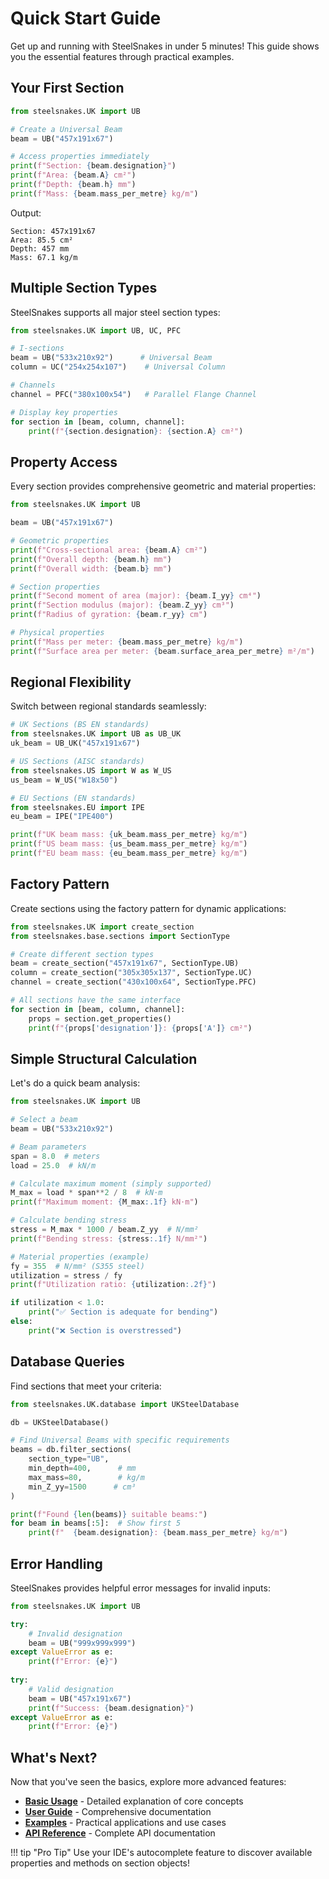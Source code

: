 # Quick Start Guide

Get up and running with SteelSnakes in under 5 minutes! This guide shows you the essential features through practical examples.

## Your First Section

```python
from steelsnakes.UK import UB

# Create a Universal Beam
beam = UB("457x191x67")

# Access properties immediately
print(f"Section: {beam.designation}")
print(f"Area: {beam.A} cm²")
print(f"Depth: {beam.h} mm")
print(f"Mass: {beam.mass_per_metre} kg/m")
```

Output:
```
Section: 457x191x67
Area: 85.5 cm²
Depth: 457 mm
Mass: 67.1 kg/m
```

## Multiple Section Types

SteelSnakes supports all major steel section types:

```python
from steelsnakes.UK import UB, UC, PFC

# I-sections
beam = UB("533x210x92")      # Universal Beam
column = UC("254x254x107")    # Universal Column

# Channels
channel = PFC("380x100x54")   # Parallel Flange Channel

# Display key properties
for section in [beam, column, channel]:
    print(f"{section.designation}: {section.A} cm²")
```

## Property Access

Every section provides comprehensive geometric and material properties:

```python
from steelsnakes.UK import UB

beam = UB("457x191x67")

# Geometric properties
print(f"Cross-sectional area: {beam.A} cm²")
print(f"Overall depth: {beam.h} mm")
print(f"Overall width: {beam.b} mm")

# Section properties
print(f"Second moment of area (major): {beam.I_yy} cm⁴")
print(f"Section modulus (major): {beam.Z_yy} cm³")
print(f"Radius of gyration: {beam.r_yy} cm")

# Physical properties
print(f"Mass per meter: {beam.mass_per_metre} kg/m")
print(f"Surface area per meter: {beam.surface_area_per_metre} m²/m")
```

## Regional Flexibility

Switch between regional standards seamlessly:

```python
# UK Sections (BS EN standards)
from steelsnakes.UK import UB as UB_UK
uk_beam = UB_UK("457x191x67")

# US Sections (AISC standards)
from steelsnakes.US import W as W_US
us_beam = W_US("W18x50")

# EU Sections (EN standards)
from steelsnakes.EU import IPE
eu_beam = IPE("IPE400")

print(f"UK beam mass: {uk_beam.mass_per_metre} kg/m")
print(f"US beam mass: {us_beam.mass_per_metre} kg/m") 
print(f"EU beam mass: {eu_beam.mass_per_metre} kg/m")
```

## Factory Pattern

Create sections using the factory pattern for dynamic applications:

```python
from steelsnakes.UK import create_section
from steelsnakes.base.sections import SectionType

# Create different section types
beam = create_section("457x191x67", SectionType.UB)
column = create_section("305x305x137", SectionType.UC)
channel = create_section("430x100x64", SectionType.PFC)

# All sections have the same interface
for section in [beam, column, channel]:
    props = section.get_properties()
    print(f"{props['designation']}: {props['A']} cm²")
```

## Simple Structural Calculation

Let's do a quick beam analysis:

```python
from steelsnakes.UK import UB

# Select a beam
beam = UB("533x210x92")

# Beam parameters
span = 8.0  # meters
load = 25.0  # kN/m

# Calculate maximum moment (simply supported)
M_max = load * span**2 / 8  # kN⋅m
print(f"Maximum moment: {M_max:.1f} kN⋅m")

# Calculate bending stress
stress = M_max * 1000 / beam.Z_yy  # N/mm²
print(f"Bending stress: {stress:.1f} N/mm²")

# Material properties (example)
fy = 355  # N/mm² (S355 steel)
utilization = stress / fy
print(f"Utilization ratio: {utilization:.2f}")

if utilization < 1.0:
    print("✅ Section is adequate for bending")
else:
    print("❌ Section is overstressed")
```

## Database Queries

Find sections that meet your criteria:

```python
from steelsnakes.UK.database import UKSteelDatabase

db = UKSteelDatabase()

# Find Universal Beams with specific requirements
beams = db.filter_sections(
    section_type="UB",
    min_depth=400,      # mm
    max_mass=80,        # kg/m
    min_Z_yy=1500      # cm³
)

print(f"Found {len(beams)} suitable beams:")
for beam in beams[:5]:  # Show first 5
    print(f"  {beam.designation}: {beam.mass_per_metre} kg/m")
```

## Error Handling

SteelSnakes provides helpful error messages for invalid inputs:

```python
from steelsnakes.UK import UB

try:
    # Invalid designation
    beam = UB("999x999x999")
except ValueError as e:
    print(f"Error: {e}")
    
try:
    # Valid designation  
    beam = UB("457x191x67")
    print(f"Success: {beam.designation}")
except ValueError as e:
    print(f"Error: {e}")
```

## What's Next?

Now that you've seen the basics, explore more advanced features:

- **[Basic Usage](basic-usage.md)** - Detailed explanation of core concepts
- **[User Guide](../03-user-guide/sections.md)** - Comprehensive documentation
- **[Examples](../04-examples/basic.md)** - Practical applications and use cases
- **[API Reference](../05-api-reference/index.md)** - Complete API documentation

!!! tip "Pro Tip"
    Use your IDE's autocomplete feature to discover available properties and methods on section objects!